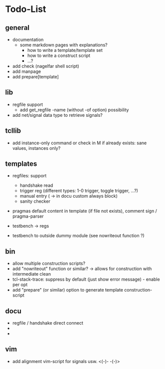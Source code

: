 # Todo-List

## general
- documentation
  - some markdown pages with explanations?
    - how to write a template/template set
    - how to write a construct script
    - ...?
- add check (nagelfar shell script)
- add manpage
- add prepare[template]

## lib
- regfile support
  - add get\_regfile -name (without -of option) possibility
- add net/signal data type to retrieve signals?

## tcllib
- add instance-only command or check in M if already exists: sane values, instances only?

## templates
- regfiles: support
  - handshake read
  - trigger reg (different types: 1-0 trigger, toggle trigger, ...?)
  - manual entry ( -> in docu custom always block)
  - sanity checker

- pragmas default content in template (if file not exists), comment sign / pragma-parser
- testbench -> regs
- testbench to outside dummy module (see nowriteout function ?)

## bin
- allow multiple construction scripts?
- add "nowriteout" function or similar? -> allows for construction with intermediate clean
- tcl-stack-trace: suppress by default (just show error message) - enable per opt
- add "prepare" (or similar) option to generate template construction-script

## docu
- regfile / handshake direct connect
-
-
## vim
- add alignment vim-script for signals usw. <(-)- -(-)>

